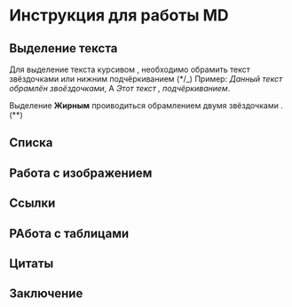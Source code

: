 # Инструкция для работы MD

## Выделение текста 

Для выделение текста курсивом , необходимо обрамить текст звёздочками или нижним подчёркиванием  (*/_) 
Пример: *Данный текст обрамлён звоёздочками*, А _Этот текст , подчёркиванием_.


Выделение **Жирным** проиводиться обрамлением двумя звёздочками . (**)


## Списка 

## Работа с изображением 


##  Ссылки 

## РАбота с таблицами 


## Цитаты

## Заключение



